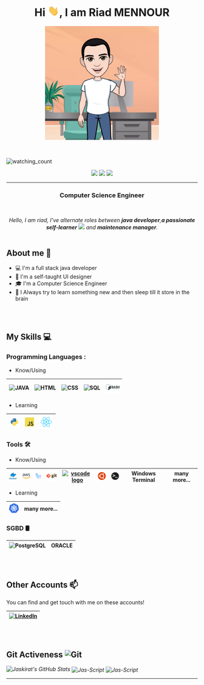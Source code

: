 <h1 align="center">Hi <img src="https://raw.githubusercontent.com/ABSphreak/ABSphreak/master/gifs/Hi.gif" width="30px">, I am Riad MENNOUR </h1>

<p align="center">
  <img src="https://github.com/riadmen/riadmen/blob/main/93593841.png" height="300"/>
</p>
<br>

<p align="left"> 
<img src="https://komarev.com/ghpvc/?username=riadmen&color=brightgreen" alt="watching_count" />
 </p>
 <p align="center">
  <img src="https://img.shields.io/badge/Focus-JAVA%20ERP%20EAM-brightgreen" />
  <img src="https://img.shields.io/badge/Lives-Algeria-success" />
  <img src="https://img.shields.io/badge/Languages-English%20%26%20Arabic%20%26%20French-brightgreen" />
</p>
<hr>

<h3 align="center">Computer Science Engineer</h3>
<br>
</p>

<p align="center">
  
   <em>
       Hello, I am riad, I've alternate roles between <b>java developer</b>,<b>a passionate self-learner</b> <img src="https://github.com/TheDudeThatCode/TheDudeThatCode/blob/master/Assets/Developer.gif" width="30px"> and <b>maintenance manager</b>. 
  </em> <br><br>
 
## About me  📖 

* 💻 I'm a full stack java developer
* 🎨 I'm a self-taught UI designer
* 🎓 I'm a Computer Science Engineer
* 📱 I Always try to learn something new and then sleep till it store in the brain

<br><br>

## My Skills :computer:
  
### Programming Languages :

- Know/Using

| <img src="https://images.vexels.com/media/users/3/166401/isolated/preview/b82aa7ac3f736dd78570dd3fa3fa9e24-java-programming-language-icon-by-vexels.png" alt="JAVA" width="36">  |  <img src="https://www.vectorlogo.zone/logos/w3_html5/w3_html5-ar21.svg" alt="HTML" width="48"> |  <img src="https://1000logos.net/wp-content/uploads/2020/09/CSS-Logo.png" alt="CSS" width="48"> |  <img src="https://i0.wp.com/www.complexsql.com/wp-content/uploads/2017/01/sql-logo.jpg?ssl=1" alt="SQL" width="36"> | [<img src="https://raw.githubusercontent.com/github/explore/80688e429a7d4ef2fca1e82350fe8e3517d3494d/topics/bash/bash.png" alt="bash logo" width="36">](https://www.gnu.org/software/bash/)  |
|---|---|---|---|---|

- Learning

| [<img src="https://raw.githubusercontent.com/github/explore/80688e429a7d4ef2fca1e82350fe8e3517d3494d/topics/python/python.png" alt="python logo" width="28">](https://www.python.org/) | [<img src="https://raw.githubusercontent.com/github/explore/80688e429a7d4ef2fca1e82350fe8e3517d3494d/topics/javascript/javascript.png" alt="js logo" width="24">](https://developer.mozilla.org/en-US/docs/Web/JavaScript)  |<img src="https://raw.githubusercontent.com/github/explore/80688e429a7d4ef2fca1e82350fe8e3517d3494d/topics/react/react.png" alt="React" width="36"> |  
|---|---|---|

### Tools 🛠️

- Know/Using

| [<img src="https://raw.githubusercontent.com/github/explore/80688e429a7d4ef2fca1e82350fe8e3517d3494d/topics/docker/docker.png" alt="docker logo" width="36">](https://www.docker.com/) | [<img src="https://raw.githubusercontent.com/Delta456/Delta456/master/img/aws.png" alt="aws logo" width="36">](https://aws.amazon.com/)| [<img src="https://raw.githubusercontent.com/Delta456/Delta456/master/img/actions.png" alt="actions logo" width="24">](https://github.com/features/actions) | [<img src="https://raw.githubusercontent.com/github/explore/80688e429a7d4ef2fca1e82350fe8e3517d3494d/topics/git/git.png" alt="git logo" width="48">](https://git-scm.com/) | [<img src="https://raw.githubusercontent.com/Delta456/Delta456/master/img/vscode.png" alt="vscode logo" width="24">](https://code.visualstudio.com/) | <img src="https://raw.githubusercontent.com/github/explore/80688e429a7d4ef2fca1e82350fe8e3517d3494d/topics/ubuntu/ubuntu.png" alt="Ubuntu" width="36"> | <img src="https://raw.githubusercontent.com/github/explore/80688e429a7d4ef2fca1e82350fe8e3517d3494d/topics/terminal/terminal.png" alt="Terminal" width="36"> |  Windows Terminal | many more...
|---|---|---|---|---|---|---|---|---|

- Learning

|[<img src="https://raw.githubusercontent.com/github/explore/80688e429a7d4ef2fca1e82350fe8e3517d3494d/topics/kubernetes/kubernetes.png" alt="kubernetes logo" width="26">](https://kubernetes.io/)| many more...
|---|---|
  
### SGBD 🛢 

| <img src="https://www.vectorlogo.zone/logos/postgresql/postgresql-ar21.svg" alt="PostgreSQL" width="72">| ORACLE |  
|---|---|
  
<br><br>
  
  
## Other Accounts 📫

You can find and get touch with me on these accounts!

| [<img src="https://github.com/kmhmubin/kmhmubin/blob/master/assets/linkedin.svg" alt="LinkedIn" width="24">](https://www.linkedin.com/in/riadmennour/) | 
|---|

<br><br>
## Git Activeness <img src="https://media.giphy.com/media/W5eoZHPpUx9sapR0eu/giphy.gif" width="30px" alt="Git"/>&nbsp;<i>
  
<img src="https://github-readme-stats.vercel.app/api?username=riadmen&show_icons=true&hide_border=true&count_private=true&theme=shades-of-purple&icon_color=fad000" alt="Jaskirat's GitHub Stats">
<img align="center" src="https://github-readme-streak-stats.herokuapp.com/?user=riadmen&count_private=true&theme=radical" alt="Jas-Script" />
<img align="center" width=500 src="https://github-readme-stats.vercel.app/api/top-langs/?username=riadmen&count_private=true&theme=radical" alt="Jas-Script" />
  
<hr>
